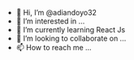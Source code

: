 - 👋 Hi, I’m @adiandoyo32
- 👀 I’m interested in ...
- 🌱 I’m currently learning React Js
- 💞️ I’m looking to collaborate on ...
- 📫 How to reach me ...

<!---
akhiang/akhiang is a ✨ special ✨ repository because its `README.md` (this file) appears on your GitHub profile.
You can click the Preview link to take a look at your changes.
--->
